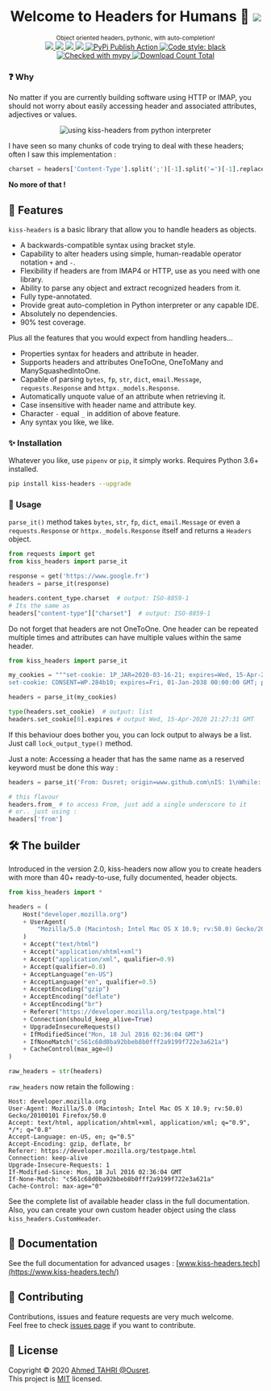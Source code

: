 <h1 align="center">Welcome to Headers for Humans 👋 <a href="https://twitter.com/intent/tweet?text=So%20simple,%20you%20may%20fall%20in%20love%20at%20first%20sight%20!%20With%20auto-completion%20!&url=https://www.github.com/Ousret/kiss-headers&hashtags=python,headers"><img src="https://img.shields.io/twitter/url/http/shields.io.svg?style=social"/></a></h1>

<p align="center">
  <sup>Object oriented headers, pythonic, with auto-completion!</sup><br>
  <a href="https://travis-ci.org/Ousret/kiss-headers">
    <img src="https://travis-ci.org/Ousret/kiss-headers.svg?branch=master"/>
  </a>
  <a href='https://pypi.org/project/kiss-headers/'>
     <img src="https://img.shields.io/pypi/pyversions/kiss-headers.svg?orange=blue" />
  </a>
  <a href="https://www.codacy.com/manual/Ousret/kiss-headers?utm_source=github.com&amp;utm_medium=referral&amp;utm_content=Ousret/kiss-headers&amp;utm_campaign=Badge_Grade">
    <img src="https://api.codacy.com/project/badge/Grade/0994a03546094b519601e33554c48535"/>
  </a>
  <a href="https://codecov.io/gh/Ousret/kiss-headers">
      <img src="https://codecov.io/gh/Ousret/kiss-headers/branch/master/graph/badge.svg" />
  </a>
  <a href='https://pypi.org/project/kiss-headers/'>
    <img src='https://badge.fury.io/py/kiss-headers.svg' alt='PyPi Publish Action' />
  </a>
  <a href="https://github.com/psf/black">
    <img alt="Code style: black" src="https://img.shields.io/badge/code%20style-black-000000.svg">
  </a>
  <a href="http://mypy-lang.org/">
    <img alt="Checked with mypy" src="http://www.mypy-lang.org/static/mypy_badge.svg"/>
  </a>
  <a href="https://pepy.tech/project/kiss-headers/">
     <img alt="Download Count Total" src="https://pepy.tech/badge/kiss-headers" />
  </a>
</p>

### ❓ Why

No matter if you are currently building software using HTTP or IMAP, you should not worry about easily accessing header and associated attributes, adjectives or values.

<p align="center">
<img src="https://user-images.githubusercontent.com/9326700/77257881-55866300-6c77-11ea-820c-7550e6bdeee7.gif" alt="using kiss-headers from python interpreter"/>
</p>

I have seen so many chunks of code trying to deal with these headers; often I saw this implementation :
```python
charset = headers['Content-Type'].split(';')[-1].split('=')[-1].replace('"', '')
```
**No more of that !**

## 🔪 Features

`kiss-headers` is a basic library that allow you to handle headers as objects.

* A backwards-compatible syntax using bracket style.
* Capability to alter headers using simple, human-readable operator notation `+` and `-`.
* Flexibility if headers are from IMAP4 or HTTP, use as you need with one library.
* Ability to parse any object and extract recognized headers from it.
* Fully type-annotated.
* Provide great auto-completion in Python interpreter or any capable IDE.
* Absolutely no dependencies.
* 90% test coverage.

Plus all the features that you would expect from handling headers...

* Properties syntax for headers and attribute in header.
* Supports headers and attributes OneToOne, OneToMany and ManySquashedIntoOne.
* Capable of parsing `bytes`, `fp`, `str`, `dict`, `email.Message`, `requests.Response` and `httpx._models.Response`.
* Automatically unquote value of an attribute when retrieving it.
* Case insensitive with header name and attribute key.
* Character `-` equal `_` in addition of above feature.
* Any syntax you like, we like.

### ✨ Installation

Whatever you like, use `pipenv` or `pip`, it simply works. Requires Python 3.6+ installed.
```sh 
pip install kiss-headers --upgrade
```

### 🍰 Usage

`parse_it()` method takes `bytes`, `str`, `fp`, `dict`, `email.Message` or even a `requests.Response` or `httpx._models.Response` itself and returns a `Headers` object.

```python
from requests import get
from kiss_headers import parse_it

response = get('https://www.google.fr')
headers = parse_it(response)

headers.content_type.charset  # output: ISO-8859-1
# Its the same as
headers["content-type"]["charset"]  # output: ISO-8859-1
```

Do not forget that headers are not OneToOne. One header can be repeated multiple times and attributes can have multiple values within the same header.

```python
from kiss_headers import parse_it

my_cookies = """set-cookie: 1P_JAR=2020-03-16-21; expires=Wed, 15-Apr-2020 21:27:31 GMT; path=/; domain=.google.fr; Secure; SameSite=none
set-cookie: CONSENT=WP.284b10; expires=Fri, 01-Jan-2038 00:00:00 GMT; path=/; domain=.google.fr"""

headers = parse_it(my_cookies)

type(headers.set_cookie)  # output: list
headers.set_cookie[0].expires # output Wed, 15-Apr-2020 21:27:31 GMT
```

If this behaviour does bother you, you can lock output to always be a list. Just call `lock_output_type()` method.

Just a note: Accessing a header that has the same name as a reserved keyword must be done this way :
```python
headers = parse_it('From: Ousret; origin=www.github.com\nIS: 1\nWhile: Not-True')

# this flavour
headers.from_ # to access From, just add a single underscore to it
# or.. just using :
headers['from']
```

## 🛠️ The builder

Introduced in the version 2.0, kiss-headers now allow you to create headers with more than 40+ ready-to-use, fully documented, header objects.

```python
from kiss_headers import *

headers = (
    Host("developer.mozilla.org")
    + UserAgent(
        "Mozilla/5.0 (Macintosh; Intel Mac OS X 10.9; rv:50.0) Gecko/20100101 Firefox/50.0"
    )
    + Accept("text/html")
    + Accept("application/xhtml+xml")
    + Accept("application/xml", qualifier=0.9)
    + Accept(qualifier=0.8)
    + AcceptLanguage("en-US")
    + AcceptLanguage("en", qualifier=0.5)
    + AcceptEncoding("gzip")
    + AcceptEncoding("deflate")
    + AcceptEncoding("br")
    + Referer("https://developer.mozilla.org/testpage.html")
    + Connection(should_keep_alive=True)
    + UpgradeInsecureRequests()
    + IfModifiedSince("Mon, 18 Jul 2016 02:36:04 GMT")
    + IfNoneMatch("c561c68d0ba92bbeb8b0fff2a9199f722e3a621a")
    + CacheControl(max_age=0)
)

raw_headers = str(headers)
```

`raw_headers` now retain the following :

```
Host: developer.mozilla.org
User-Agent: Mozilla/5.0 (Macintosh; Intel Mac OS X 10.9; rv:50.0) Gecko/20100101 Firefox/50.0
Accept: text/html, application/xhtml+xml, application/xml; q="0.9", */*; q="0.8"
Accept-Language: en-US, en; q="0.5"
Accept-Encoding: gzip, deflate, br
Referer: https://developer.mozilla.org/testpage.html
Connection: keep-alive
Upgrade-Insecure-Requests: 1
If-Modified-Since: Mon, 18 Jul 2016 02:36:04 GMT
If-None-Match: "c561c68d0ba92bbeb8b0fff2a9199f722e3a621a"
Cache-Control: max-age="0"
```

See the complete list of available header class in the full documentation. 
Also, you can create your own custom header object using the class `kiss_headers.CustomHeader`.

## 📜 Documentation

See the full documentation for advanced usages : [www.kiss-headers.tech](https://www.kiss-headers.tech/)

## 👤 Contributing

Contributions, issues and feature requests are very much welcome.<br />
Feel free to check [issues page](https://github.com/Ousret/kiss-headers/issues) if you want to contribute.

## 📝 License

Copyright © 2020 [Ahmed TAHRI @Ousret](https://github.com/Ousret).<br />
This project is [MIT](https://github.com/Ousret/kiss-headers/blob/master/LICENSE) licensed.
